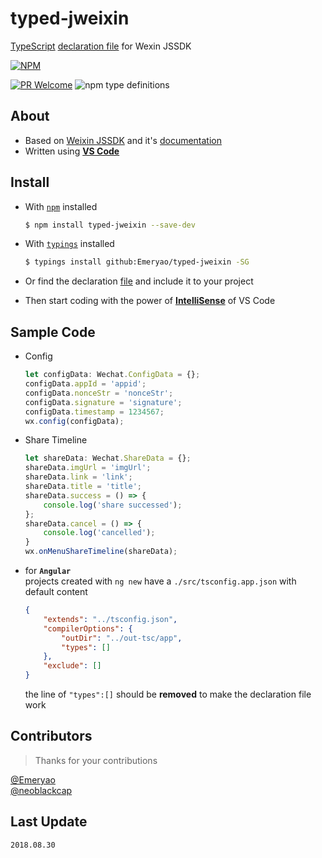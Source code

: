 # typed-jweixin
[TypeScript](http://www.typescriptlang.org/index.html) [declaration file](http://www.typescriptlang.org/docs/handbook/writing-declaration-files.html) for Wexin JSSDK

[![NPM](https://nodei.co/npm/typed-jweixin.png?downloads=true&stars=true)](https://nodei.co/npm/typed-jweixin/)

[![PR Welcome](https://img.shields.io/badge/PR-welcome-blue.svg?longCache=true&style=for-the-badge)](https://github.com/Emeryao/typed-jweixin/pulls)
![npm type definitions](https://img.shields.io/npm/types/chalk.svg?style=for-the-badge)

## About
* Based on [Weixin JSSDK](http://res.wx.qq.com/open/js/jweixin-1.2.0.js) and it's [documentation](http://mp.weixin.qq.com/wiki/7/aaa137b55fb2e0456bf8dd9148dd613f.html)
* Written using **[VS Code](https://code.visualstudio.com/)**

## Install
* With [`npm`](https://www.npmjs.com/) installed  
    ```sh
    $ npm install typed-jweixin --save-dev
    ```
* With [`typings`](https://github.com/typings/typings) installed  
    ```sh
    $ typings install github:Emeryao/typed-jweixin -SG
    ```
* Or find the declaration [file](./jweixin.d.ts) and include it to your project

* Then start coding with the power of **[IntelliSense](https://code.visualstudio.com/#meet-intellisense)** of VS Code

## Sample Code

* Config
    ```typescript
    let configData: Wechat.ConfigData = {};
    configData.appId = 'appid';
    configData.nonceStr = 'nonceStr';
    configData.signature = 'signature';
    configData.timestamp = 1234567;
    wx.config(configData);
    ```

* Share Timeline
    ```typescript
    let shareData: Wechat.ShareData = {};
    shareData.imgUrl = 'imgUrl';
    shareData.link = 'link';
    shareData.title = 'title';
    shareData.success = () => {
        console.log('share successed');
    };
    shareData.cancel = () => {
        console.log('cancelled');
    }
    wx.onMenuShareTimeline(shareData);
    ```

* for **`Angular`**  
    projects created with `ng new` have a `./src/tsconfig.app.json` with default content 
    ```json
    {
        "extends": "../tsconfig.json",
        "compilerOptions": {
            "outDir": "../out-tsc/app",
            "types": []
        },
        "exclude": []
    }
    ```
    the line of `"types":[]` should be **removed** to make the declaration file work

## Contributors
> Thanks for your contributions

[@Emeryao](https://github.com/Emeryao)  
[@neoblackcap](https://github.com/neoblackcap)

## Last Update
`2018.08.30`
